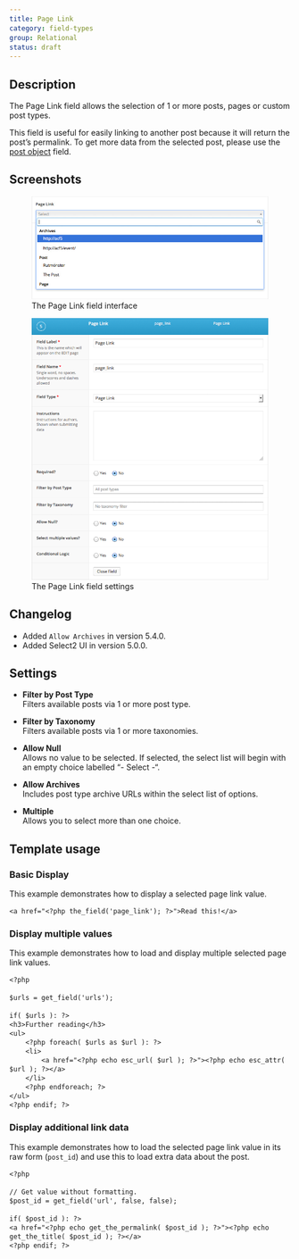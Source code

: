 ```yaml
---
title: Page Link
category: field-types
group: Relational
status: draft
---
```


## Description
The Page Link field allows the selection of 1 or more posts, pages or custom post types.

This field is useful for easily linking to another post because it will return the post’s permalink. To get more data from the selected post, please use the [post object](https://www.advancedcustomfields.com/resources/post-object/) field.

## Screenshots
<div class="gallery">
	<figure>
		<a href="https://raw.githubusercontent.com/AdvancedCustomFields/docs/master/assets/acf-page-link-field-interface.jpg">
			<img src="https://raw.githubusercontent.com/AdvancedCustomFields/docs/master/assets/acf-page-link-field-interface.jpg" alt="A Page Link field that allows you to choose an existing post, page or CPT from a list" />
		</a>
		<figcaption>The Page Link field interface</figcaption>
	</figure>
	<figure>
		<a href="https://raw.githubusercontent.com/AdvancedCustomFields/docs/master/assets/acf-page-link-field-settings.png">
			<img src="https://raw.githubusercontent.com/AdvancedCustomFields/docs/master/assets/acf-page-link-field-settings.png" alt="List of field settings shown when setting up a Page Link field" />
		</a>
		<figcaption>The Page Link field settings</figcaption>
	</figure>
</div>

## Changelog
- Added `Allow Archives` in version 5.4.0.
- Added Select2 UI in version 5.0.0.

## Settings
- **Filter by Post Type**  
  Filters available posts via 1 or more post type.
  
- **Filter by Taxonomy**  
  Filters available posts via 1 or more taxonomies.
  
- **Allow Null**  
  Allows no value to be selected. If selected, the select list will begin with an empty choice labelled “- Select -“.
  
- **Allow Archives**  
  Includes post type archive URLs within the select list of options.
  
- **Multiple**  
  Allows you to select more than one choice.

## Template usage  

### Basic Display
This example demonstrates how to display a selected page link value.
```
<a href="<?php the_field('page_link'); ?>">Read this!</a>
```

### Display multiple values
This example demonstrates how to load and display multiple selected page link values.
```
<?php 

$urls = get_field('urls');

if( $urls ): ?>
<h3>Further reading</h3>
<ul>
	<?php foreach( $urls as $url ): ?>
	<li>
		<a href="<?php echo esc_url( $url ); ?>"><?php echo esc_attr( $url ); ?></a>
	</li>
	<?php endforeach; ?>
</ul>
<?php endif; ?>
```

### Display additional link data
This example demonstrates how to load the selected page link value in its raw form (`post_id`) and use this to load extra data about the post.
```
<?php 

// Get value without formatting.
$post_id = get_field('url', false, false);

if( $post_id ): ?>
<a href="<?php echo get_the_permalink( $post_id ); ?>"><?php echo get_the_title( $post_id ); ?></a>
<?php endif; ?>
```
